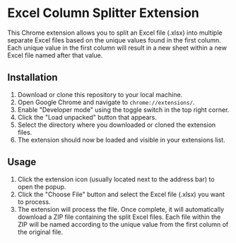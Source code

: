 # Excel Column Splitter Extension

This Chrome extension allows you to split an Excel file (.xlsx) into multiple separate Excel files based on the unique values found in the first column. Each unique value in the first column will result in a new sheet within a new Excel file named after that value.

## Installation

1.  Download or clone this repository to your local machine.
2.  Open Google Chrome and navigate to `chrome://extensions/`.
3.  Enable "Developer mode" using the toggle switch in the top right corner.
4.  Click the "Load unpacked" button that appears.
5.  Select the directory where you downloaded or cloned the extension files.
6.  The extension should now be loaded and visible in your extensions list.

## Usage

1.  Click the extension icon (usually located next to the address bar) to open the popup.
2.  Click the "Choose File" button and select the Excel file (.xlsx) you want to process.
3.  The extension will process the file. Once complete, it will automatically download a ZIP file containing the split Excel files. Each file within the ZIP will be named according to the unique value from the first column of the original file.